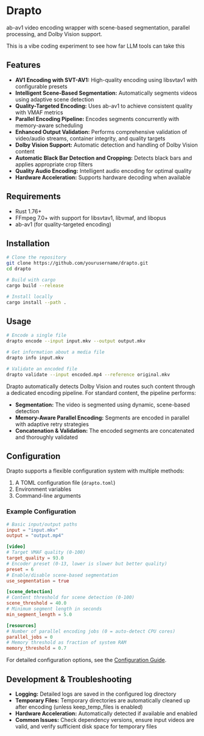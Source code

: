 # Drapto

ab-av1 video encoding wrapper with scene-based segmentation, parallel processing, and Dolby Vision support.

This is a vibe coding experiment to see how far LLM tools can take this

## Features

- **AV1 Encoding with SVT-AV1:** High-quality encoding using libsvtav1 with configurable presets
- **Intelligent Scene-Based Segmentation:** Automatically segments videos using adaptive scene detection
- **Quality-Targeted Encoding:** Uses ab-av1 to achieve consistent quality with VMAF metrics
- **Parallel Encoding Pipeline:** Encodes segments concurrently with memory-aware scheduling
- **Enhanced Output Validation:** Performs comprehensive validation of video/audio streams, container integrity, and quality targets
- **Dolby Vision Support:** Automatic detection and handling of Dolby Vision content
- **Automatic Black Bar Detection and Cropping:** Detects black bars and applies appropriate crop filters
- **Quality Audio Encoding:** Intelligent audio encoding for optimal quality
- **Hardware Acceleration:** Supports hardware decoding when available

## Requirements

- Rust 1.76+
- FFmpeg 7.0+ with support for libsvtav1, libvmaf, and libopus
- ab-av1 (for quality-targeted encoding)

## Installation

```bash
# Clone the repository
git clone https://github.com/yourusername/drapto.git
cd drapto

# Build with cargo
cargo build --release

# Install locally
cargo install --path .
```

## Usage

```bash
# Encode a single file
drapto encode --input input.mkv --output output.mkv

# Get information about a media file
drapto info input.mkv

# Validate an encoded file
drapto validate --input encoded.mp4 --reference original.mkv
```

Drapto automatically detects Dolby Vision and routes such content through a dedicated encoding pipeline. For standard content, the pipeline performs:
- **Segmentation:** The video is segmented using dynamic, scene-based detection
- **Memory-Aware Parallel Encoding:** Segments are encoded in parallel with adaptive retry strategies
- **Concatenation & Validation:** The encoded segments are concatenated and thoroughly validated

## Configuration

Drapto supports a flexible configuration system with multiple methods:

1. A TOML configuration file (`drapto.toml`)
2. Environment variables
3. Command-line arguments

### Example Configuration

```toml
# Basic input/output paths
input = "input.mkv"
output = "output.mp4"

[video]
# Target VMAF quality (0-100)
target_quality = 93.0
# Encoder preset (0-13, lower is slower but better quality)
preset = 6
# Enable/disable scene-based segmentation
use_segmentation = true

[scene_detection]
# Content threshold for scene detection (0-100)
scene_threshold = 40.0
# Minimum segment length in seconds
min_segment_length = 5.0

[resources]
# Number of parallel encoding jobs (0 = auto-detect CPU cores)
parallel_jobs = 0
# Memory threshold as fraction of system RAM
memory_threshold = 0.7
```

For detailed configuration options, see the [Configuration Guide](docs/configuration.md).

## Development & Troubleshooting

- **Logging:** Detailed logs are saved in the configured log directory
- **Temporary Files:** Temporary directories are automatically cleaned up after encoding (unless keep_temp_files is enabled)
- **Hardware Acceleration:** Automatically detected if available and enabled
- **Common Issues:** Check dependency versions, ensure input videos are valid, and verify sufficient disk space for temporary files
